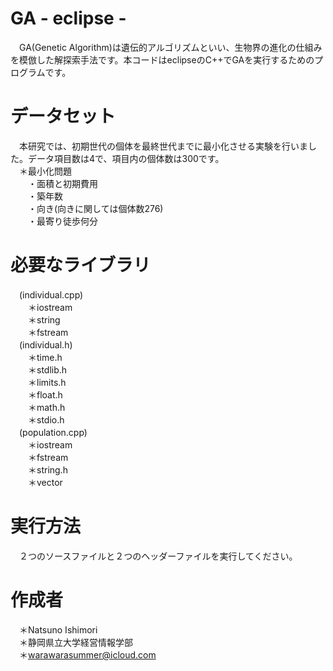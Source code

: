 # GA - eclipse -
　GA(Genetic Algorithm)は遺伝的アルゴリズムといい、生物界の進化の仕組みを模倣した解探索手法です。本コードはeclipseのC++でGAを実行するためのプログラムです。

# データセット
　本研究では、初期世代の個体を最終世代までに最小化させる実験を行いました。データ項目数は4で、項目内の個体数は300です。  
　＊最小化問題  
 　　・面積と初期費用  
 　　・築年数  
 　　・向き(向きに関しては個体数276)  
 　　・最寄り徒歩何分    
 
# 必要なライブラリ
　(individual.cpp)  
　　＊iostream  
　　＊string  
　　＊fstream  
　(individual.h)  
　　＊time.h  
　　＊stdlib.h  
　　＊limits.h  
　　＊float.h  
　　＊math.h  
　　＊stdio.h  
　(population.cpp)  
　　＊iostream  
　　＊fstream  
　　＊string.h  
　　＊vector  
 
# 実行方法
　２つのソースファイルと２つのヘッダーファイルを実行してください。
 
# 作成者
　＊Natsuno Ishimori  
　＊静岡県立大学経営情報学部  
　＊warawarasummer@icloud.com  
 
